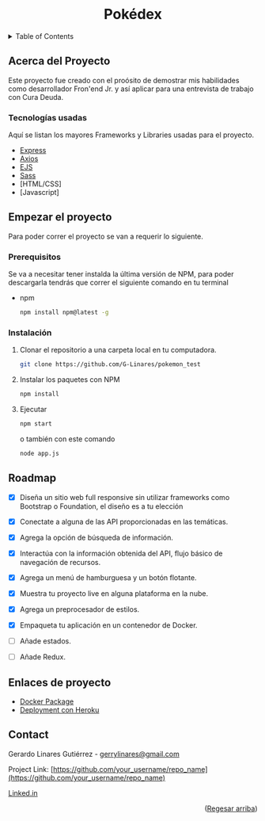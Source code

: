 <!-- PROJECT LOGO -->
<br />
<div align="center">
  
  <h1 align="center">Pokédex</h1>

</div>

<!-- TABLE OF CONTENTS -->
<details>
<br />
  <summary>Table of Contents</summary>
  <ol>
    <li>
      <a href="#about-the-project">Acerca del Proyecto</a>
      <ul>
        <li><a href="#built-with">Tecnologías usadas</a></li>
      </ul>
    </li>
    <li>
      <a href="#getting-started">Empezar el proyecto</a>
      <ul>
        <li><a href="#prerequisites">Prerequitistos</a></li>
        <li><a href="#installation">Instalación</a></li>
      </ul>
    </li>
    <li><a href="#usage">Uso</a></li>
    <li><a href="#roadmap">Roadmap</a></li>
    <li><a href="#contact">Contact</a></li>  
  </ol>
</details>

## Acerca del Proyecto

Este proyecto fue creado con el proósito de demostrar mis habilidades como desarrollador Fron'end Jr. y así aplicar para una entrevista de trabajo con Cura Deuda.

### Tecnologías usadas

Aquí se listan los mayores Frameworks y Libraries usadas para el proyecto.

* [Express](https://expressjs.com/)
* [Axios](https://axios-http.com/docs/intro)
* [EJS](https://ejs.co/)
* [Sass](https://sass-lang.com/)
* [HTML/CSS]
* [Javascript]

## Empezar el proyecto

Para poder correr el proyecto se van a requerir lo siguiente.

### Prerequisitos

Se va a necesitar tener instalda la última versión de NPM, para poder descargarla tendrás que correr el siguiente comando en tu terminal

* npm
  ```sh
  npm install npm@latest -g
  ```

### Instalación

1. Clonar el repositorio a una carpeta local en tu computadora.
   ```sh
   git clone https://github.com/G-Linares/pokemon_test
   ```
2. Instalar los paquetes con NPM
   ```sh
   npm install
   ```
3. Ejecutar 
   ```sh
   npm start
   ```
   o también con este comando

   ```sh
   node app.js
   ```
## Roadmap

- [x] Diseña un sitio web full responsive sin utilizar frameworks como Bootstrap o Foundation, el diseño es a tu elección
- [x] Conectate a alguna de las API proporcionadas en las temáticas.
- [x] Agrega la opción de búsqueda de información.
- [x] Interactúa con la información obtenida del API, flujo básico de navegación de recursos.
- [x] Agrega un menú de hamburguesa y un botón flotante.
- [x] Muestra tu proyecto live en alguna plataforma en la nube.
- [x] Agrega un preprocesador de estilos.
- [x] Empaqueta tu aplicación en un contenedor de Docker.
- [ ] Añade estados.
- [ ] Añade Redux.


## Enlaces de proyecto

* [Docker Package](https://hub.docker.com/repository/docker/glinares/pokemon-curadeuda-test)
* [Deployment con Heroku](https://pokemon-cura-deuda.herokuapp.com/)
## Contact

Gerardo Linares Gutiérrez - gerrylinares@gmail.com

Project Link: [https://github.com/your_username/repo_name](https://github.com/your_username/repo_name)

[Linked.in](https://www.linkedin.com/in/gerardo-linares-6b1b07213/)

<p align="right">(<a href="#top">Regesar arriba</a>)</p>





